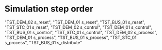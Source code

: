 # Simulation step order
"TST_DEM_02 s_reset",
"TST_DEM_01 s_reset",
"TST_BUS_01 s_reset",
"TST_STC_01 s_reset",
"TST_DEM_02 s_control",
"TST_DEM_01 s_control",
"TST_BUS_01 s_control",
"TST_STC_01 s_control",
"TST_DEM_02 s_process",
"TST_DEM_01 s_process",
"TST_BUS_01 s_process",
"TST_STC_01 s_process",
"TST_BUS_01 s_distribute"
